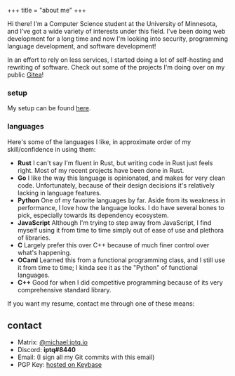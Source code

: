 +++
title = "about me"
+++

Hi there! I'm a Computer Science student at the University of Minnesota, and I've got a wide variety of interests under this field. I've been doing web development for a long time and now I'm looking into security, programming language development, and software development!

In an effort to rely on less services, I started doing a lot of self-hosting and rewriting of software. Check out some of the projects I'm doing over on my public [Gitea](https://git.mzhang.me)!

### setup

My setup can be found [here](/pages/setup).

### languages

Here's some of the languages I like, in approximate order of my skill/confidence in using them:

- **Rust** I can't say I'm fluent in Rust, but writing code in Rust just feels right. Most of my recent projects have been done in Rust.
- **Go** I like the way this language is opinionated, and makes for very clean code. Unfortunately, because of their design decisions it's relatively lacking in language features.
- **Python** One of my favorite languages by far. Aside from its weakness in performance, I love how the language looks. I do have several bones to pick, especially towards its dependency ecosystem.
- **JavaScript** Although I'm trying to step away from JavaScript, I find myself using it from time to time simply out of ease of use and plethora of libraries.
- **C** Largely prefer this over C++ because of much finer control over what's happening.
- **OCaml** Learned this from a functional programming class, and I still use it from time to time; I kinda see it as the "Python" of functional languages.
- **C++** Good for when I did competitive programming because of its very comprehensive standard library.

If you want my resume, contact me through one of these means:

## contact
- Matrix: [@michael:iptq.io](https://matrix.to/#/@michael:iptq.io)
- Discord: **iptq#8440**
- Email: (I sign all my Git commits with this email)
- PGP Key: [hosted on Keybase](https://keybase.io/michaelz/pgp_keys.asc?fingerprint=2a323c176e16b8c25ade02d447033f6c0a02f24a)
